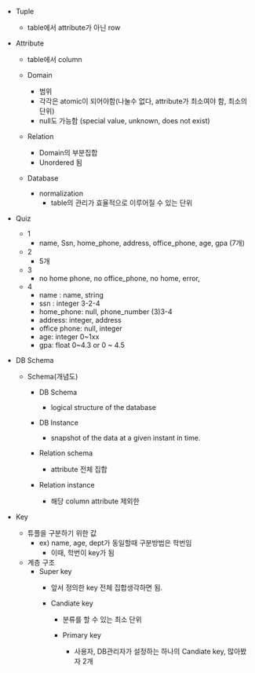 - Tuple
	- table에서 attribute가 아닌 row
- Attribute
	- table에서 column
	
	- Domain
		- 범위
		- 각각은 atomic이 되어야함(나눌수 없다, attribute가 최소여야 함, 최소의 단위)
		- null도 가능함 (special value, unknown, does not exist)
	
	- Relation
		- Domain의 부분집합
		- Unordered 됨
	
	- Database
		- normalization
			- table의 관리가 효율적으로 이루어질 수 있는 단위
	
- Quiz
	- 1
		- name, Ssn, home_phone, address, office_phone, age, gpa (7개)
	- 2
		- 5개
	- 3
		- no home phone,  no office_phone, no home, error, 
	- 4
		- name : name, string
		- ssn : integer 3-2-4
		- home_phone: null, phone_number (3)3-4
		- address: integer, address
		- office phone: null, integer
		- age: integer 0~1xx
		- gpa: float 0~4.3 or 0 ~ 4.5

- DB Schema
	- Schema(개념도)
		- DB Schema
			- logical structure of the database
		- DB Instance
			- snapshot of the data at a given instant in time.
		
		- Relation schema
			- attribute 전체 집합
		- Relation instance
			- 해당 column attribute 제외한

- Key
	- 튜플을 구분하기 위한 값
		- ex) name, age, dept가 동일할때 구분방법은 학번임
			- 이때, 학번이 key가 됨
	- 계층 구조
		- Super key
			- 앞서 정의한 key 전체 집합생각하면 됨.
			
			- Candiate key
				- 분류를 할 수 있는 최소 단위
			
				- Primary key
					- 사용자, DB관리자가 설정하는 하나의 Candiate key, 많아봤자 2개